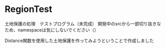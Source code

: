 # RegionTest
土地保護の処理　テストプログラム（未完成）
開発中のsrcから一部切り抜きなため、namespaceは気にしないでください（）

Distance関数を使用した土地保護を作ってみようということで作成しました
